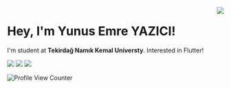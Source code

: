 <img align='right' src="https://github-readme-stats.vercel.app/api?username=yunusemreyazici&show_icons=true&theme=dark">

# Hey, I'm Yunus Emre YAZICI! 
I'm student at **Tekirdağ Namık Kemal Universty**. Interested in Flutter!


[![](https://img.shields.io/twitter/follow/inviteddie?style=social)](https://www.twitter.com/inviteddie)
[![](https://img.shields.io/github/followers/yunusemreyazici?style=social)](https://www.github.com/yunusemreyazici)
<a href="https://www.linkedin.com/in/yunus-emre-yazici-aa0a99ab" target="_blank"><img alt=" " src="https://img.shields.io/badge/LinkedIn-blue?style=flat&logo=linkedin"></a>

![Profile View Counter](https://komarev.com/ghpvc/?username=yunusemreyazici)

